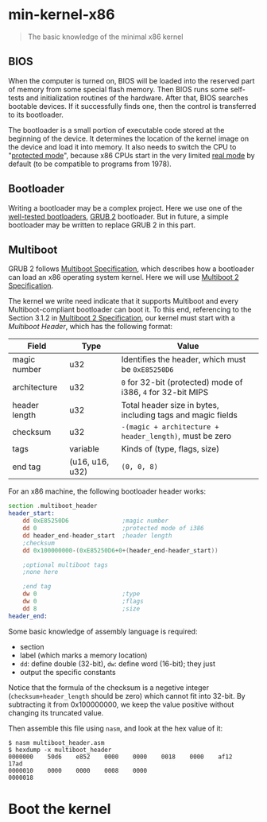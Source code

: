# min-kernel-x86
> The basic knowledge of the minimal x86 kernel


## BIOS

When the computer is turned on, BIOS will be loaded into the reserved
part of memory from some special flash memory. Then BIOS runs some
self-tests and initialization routines of the hardware. After that, BIOS
searches bootable devices. If it successfully finds one, then the
control is transferred to its bootloader.

The bootloader is a small portion of executable code stored at the
beginning of the device. It determines the location of the kernel image
on the device and load it into memory. It also needs to switch the CPU
to "[protected mode][1]", because x86 CPUs start in the very limited [real
mode][2] by default (to be compatible to programs from 1978).

[1]: https://en.wikipedia.org/wiki/Protected_mode
[2]: http://wiki.osdev.org/Real_Mode

## Bootloader

Writing a bootloader may be a complex project. Here we use one of the
[well-tested bootloaders][3], [GRUB 2][4] bootloader. But in future, a
simple bootloader may be written to replace GRUB 2 in this part.

[3]: https://en.wikipedia.org/wiki/Comparison_of_boot_loaders
[4]: http://wiki.osdev.org/GRUB_2

## Multiboot

GRUB 2 follows [Multiboot Specification][5], which describes how a
bootloader can load an x86 operating system kernel. Here we will use
[Multiboot 2 Specification][6].

The kernel we write need indicate that it supports Multiboot and every
Multiboot-compliant bootloader can boot it. To this end, referencing to
the Section 3.1.2 in [Multiboot 2 Specification][6], our kernel must
start with a *Multiboot Header*, which has the following format:

| **Field**     | **Type**        | **Value**                                                    |
|---------------|-----------------|--------------------------------------------------------------|
| magic number  | u32             | Identifies the header, which must be `0xE85250D6`            |
| architecture  | u32             | `0` for 32-bit (protected) mode of i386, `4` for 32-bit MIPS |
| header length | u32             | Total header size in bytes, including tags and magic fields  |
| checksum      | u32             | `-(magic + architecture + header_length)`, must be zero      |
| tags          | variable        | Kinds of (type, flags, size)                                 |
| end tag       | (u16, u16, u32) | `(0, 0, 8)`                                                  |

For an x86 machine, the following bootloader header works:

```asm
section .multiboot_header
header_start:
    dd 0xE85250D6               ;magic number
    dd 0                        ;protected mode of i386
    dd header_end-header_start  ;header length
    ;checksum
    dd 0x100000000-(0xE85250D6+0+(header_end-header_start))

    ;optional multiboot tags
    ;none here

    ;end tag
    dw 0                        ;type
    dw 0                        ;flags
    dd 8                        ;size
header_end:
```

Some basic knowledge of assembly language is required:
* section
* label (which marks a memory location)
* `dd`: define double (32-bit), `dw`: define word (16-bit); they just
* output the specific constants

Notice that the formula of the checksum is a negetive integer
(`checksum+header_length` should be zero) which cannot fit into 32-bit.
By subtracting it from 0x100000000, we keep the value positive without
changing its truncated value.

Then assemble this file using `nasm`, and look at the hex value of it:
```
$ nasm multiboot_header.asm
$ hexdump -x multiboot_header
0000000    50d6    e852    0000    0000    0018    0000    af12    17ad
0000010    0000    0000    0008    0000
0000018
```

[5]: https://en.wikipedia.org/wiki/Multiboot_Specification
[6]: http://nongnu.askapache.com/grub/phcoder/multiboot.pdf

# Boot the kernel

